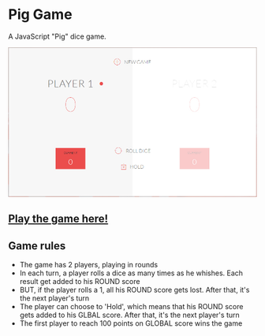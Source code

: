 # Pig Game
A JavaScript "Pig" dice game.

![Pig Game](https://github.com/galbalazs87/pig-game/blob/master/img/screenshot.jpg)

## [Play the game here!](http://galbalazs.co.hu/pig-game/)

## Game rules

* The game has 2 players, playing in rounds
* In each turn, a player rolls a dice as many times as he whishes. Each result get added to his ROUND score
* BUT, if the player rolls a 1, all his ROUND score gets lost. After that, it's the next player's turn
* The player can choose to 'Hold', which means that his ROUND score gets added to his GLBAL score. After that, it's the next player's turn
* The first player to reach 100 points on GLOBAL score wins the game
